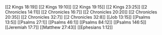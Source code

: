 [[2 Kings 18:19]]
[[2 Kings 19:10]]
[[2 Kings 19:15]]
[[2 Kings 23:25]]
[[2 Chronicles 14:11]]
[[2 Chronicles 16:7]]
[[2 Chronicles 20:20]]
[[2 Chronicles 20:35]]
[[2 Chronicles 32:7]]
[[2 Chronicles 32:8]]
[[Job 13:15]]
[[Psalms 13:5]]
[[Psalms 27:1]]
[[Psalms 46:1]]
[[Psalms 84:12]]
[[Psalms 146:5]]
[[Jeremiah 17:7]]
[[Matthew 27:43]]
[[Ephesians 1:12]]
